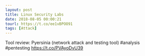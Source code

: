 ```yaml
---
layout: post
title: Linux Security Labs
date: 2018-08-05 00:00:21
tourl: https://t.co/ee1vBPOO91
tags: [Attack]
---
```

Tool review: Pyersinia (network attack and testing tool) #analysis #pentesting https://t.co/PVAyoDvU39